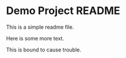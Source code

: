 # Demo Project README

This is a simple readme file.

Here is some more text.

This is bound to cause trouble.